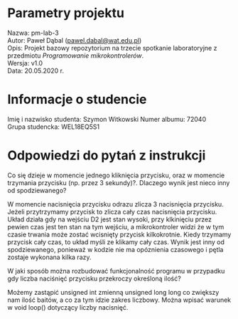 # Parametry projektu

Nazwa: pm-lab-3  
Autor: Paweł Dąbal (pawel.dabal@wat.edu.pl)  
Opis: Projekt bazowy repozytorium na trzecie spotkanie laboratoryjne z przedmiotu _Programowanie mikrokontrolerów_.  
Wersja: v1.0  
Data: 20.05.2020 r.

# Informacje o studencie

Imię i nazwisko studenta: Szymon Witkowski
Numer albumu: 72040  
Grupa studencka: WEL18EQ5S1

# Odpowiedzi do pytań z instrukcji
Co się dzieje w momencie jednego kliknięcia przycisku, oraz w momencie trzymania przycisku (np. przez 3 sekundy)?. Dlaczego wynik jest nieco inny od spodziewanego?

W momencie nacisnięcia przycisku odrazu zlicza 3 nacisnięcia przycisku. Jeżeli przytrzymamy przycisk to zlicza cały czas nacisnięcia przycisku. Układ działa gdy na wejściu D2 jest stan wysoki, przy klkinięciu przez pewien czas jest ten stan na tym wejściu, a mikrokontroler widzi że w tym czasie trwania może zostać wcisnięty przycisk kilkokrotnie. Kiedy trzymamy przycisk cały czas, to układ myśli ze klikamy cały czas. Wynik jest inny od spodziewanego, ponieważ w kodzie nie ma opóznienia czasowego i pętla zostaje wykonana kilka razy.


W jaki sposób można rozbudować funkcjonalność programu w przypadku gdy liczba naciśnięć przycisku przekroczy określoną ilość?

Możemy zastąpić unsigned int zmienną unsigned long long co zwiększy nam ilość baitów, a co za tym idzie zakres liczbowy. Można wpisać warunek w void loop() dotyczący liczby nacisnięć.
